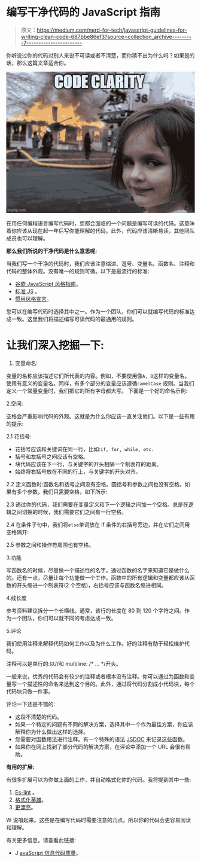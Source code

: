 # 编写干净代码的 JavaScript 指南

> 原文：<https://medium.com/nerd-for-tech/javascript-guidelines-for-writing-clean-code-687bbe86ef3?source=collection_archive---------7----------------------->

你听说过你的代码对别人来说不可读或者不清楚，而你猜不出为什么吗？如果是的话，那么这篇文章适合你。

![](img/623dc11d1a8e21dcbafd8b1dcbb727bb.png)

在用任何编程语言编写代码时，您都会面临的一个问题是编写可读的代码。这意味着你应该从现在起一年后写你能理解的代码。此外，代码应该清晰易读，其他团队成员也可以理解。

**那么我们所说的干净代码是什么意思呢:**

当我们写一个干净的代码时，我们应该注意缩进、逗号、变量名、函数名、注释和代码的整体外观。没有唯一的规则可循。以下是最流行的标准:

*   [谷歌 JavaScript 风格指南](https://google.github.io/styleguide/jsguide.html)。
*   [标准 JS](https://standardjs.com/) 。
*   [惯用风格宣言](https://github.com/rwaldron/idiomatic.js)。

您可以在编写代码时选择其中之一。作为一个团队，你们可以就编写代码的标准达成一致。这里我们将描述编写可读代码的最通用的规则。

# 让我们深入挖掘一下:

1.  变量命名:

变量的名称应该描述它们所代表的内容。例如，不要使用像`A, B`这样的变量名。使用有意义的变量名。同样，有多个部分的变量应该遵循`camelCase` 规则。当我们定义一个常量变量时，我们把它的所有字母都大写。
下面是一个好的命名示例:

2.空间:

空格会严重影响代码的外观。这就是为什么你应该一直关注他们。以下是一些有用的提示:

2.1 花括号:

*   花括号应该和关键词在同一行，比如:`if, for, while, etc.`
*   括号和左括号之间应该有空格。
*   块代码应该在下一行，与关键字的开头相隔一个制表符的距离。
*   始终将右括号放在不同的行上，与关键字的开头对齐。

2.2 定义函数时:函数名和括号之间没有空格。圆括号和参数之间也没有空格。如果有多个参数，我们只需要空格，如下所示:

2.3 通过你的代码，我们需要在变量定义和下一个逻辑之间加一个空格。总是在逻辑之间切换的时候，我们需要它们之间有一行空格。

2.4 在条件子句中，我们将`else`单词放在 if 条件的右括号旁边，并在它们之间用空格隔开:

2.5 参数之间和操作符周围也有空格。

3.功能

写函数名的时候，尽量做一个描述性的名字。通过函数的名字来知道它是做什么的。还有一点，尽量让每个功能做一个工作。函数中的所有逻辑和变量都应该从函数的开头缩进一个制表符(2 个空格)，右括号应该与函数名缩进相同。

4.线长度

参考资料建议拆分一个长横线。通常，该行的长度在 80 到 120 个字符之间。作为一个团队，你们可以就不同的考虑达成一致。

5.评论

我们使用注释来解释代码如何工作以及为什么工作。好的注释有助于轻松维护代码。

注释可以是单行的:以//和 multiline: /* … */开头。

一般来说，优秀的代码会有较少的注释或者根本没有注释。你可以通过为函数和变量写一个描述性的命名来达到这个目的。此外，通过将代码分割成小代码块，每个代码块只做一件事。

评论一下还是不错的:

*   这段不清楚的代码。
*   如果一个特定的问题有不同的解决方案，选择其中一个作为最佳方案，你应该解释你为什么做出这样的选择。
*   您需要对函数用法进行注释。有一个特殊的语法 [JSDOC](https://en.wikipedia.org/wiki/JSDoc) 来记录这些函数。
*   如果你在网上找到了部分代码的解决方案，在评论中添加一个 URL 会很有帮助。

**有用的扩展:**

有很多扩展可以为你做上面的工作，并自动格式化你的代码。我将提到其中一些:

1.  [Es-lint](https://eslint.org/) 。
2.  [格式化英雄](https://marketplace.visualstudio.com/items?itemName=Wscats.qf)。
3.  [更漂亮](https://marketplace.visualstudio.com/items?itemName=esbenp.prettier-vscode)。

W 说唱起来。这些是在编写代码时需要注意的几点。所以你的代码会更容易阅读和理解。

有关更多信息，请查看此链接:

*   J [avaScript 信息代码质量](https://javascript.info/code-quality)。